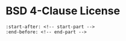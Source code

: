 # BSD 4-Clause License

```{include} ../LICENSE
:start-after: <!-- start-part -->
:end-before: <!-- end-part -->